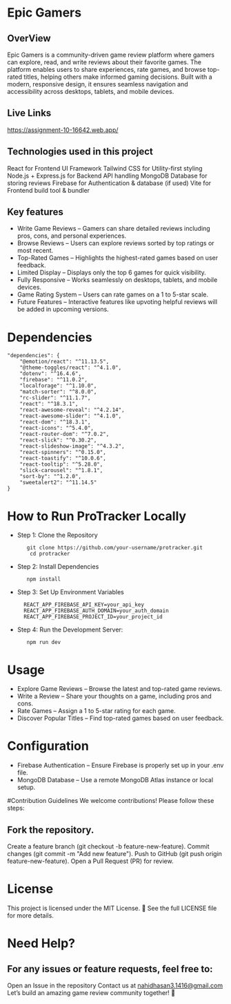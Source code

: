 # Epic Gamers

## OverView

Epic Gamers is a community-driven game review platform where gamers can explore, read, and write reviews about their favorite games. The platform enables users to share experiences, rate games, and browse top-rated titles, helping others make informed gaming decisions.
Built with a modern, responsive design, it ensures seamless navigation and accessibility across desktops, tablets, and mobile devices.

## Live Links
https://assignment-10-16642.web.app/


## Technologies used in this project
React for Frontend UI Framework
Tailwind CSS for Utility-first styling
Node.js + Express.js for Backend API handling
MongoDB	Database for storing reviews
Firebase for Authentication & database (if used)
Vite for Frontend build tool & bundler


## Key features
- Write Game Reviews – Gamers can share detailed reviews including pros, cons, and personal experiences.
- Browse Reviews – Users can explore reviews sorted by top ratings or most recent.
- Top-Rated Games – Highlights the highest-rated games based on user feedback.
- Limited Display – Displays only the top 6 games for quick visibility.
- Fully Responsive – Works seamlessly on desktops, tablets, and mobile devices.
- Game Rating System – Users can rate games on a 1 to 5-star scale.
- Future Features – Interactive features like upvoting helpful reviews will be added in upcoming versions.

# Dependencies
    "dependencies": {
        "@emotion/react": "^11.13.5",
        "@theme-toggles/react": "^4.1.0",
        "dotenv": "^16.4.6",
        "firebase": "^11.0.2",
        "localforage": "^1.10.0",
        "match-sorter": "^8.0.0",
        "rc-slider": "^11.1.7",
        "react": "^18.3.1",
        "react-awesome-reveal": "^4.2.14",
        "react-awesome-slider": "^4.1.0",
        "react-dom": "^18.3.1",
        "react-icons": "^5.4.0",
        "react-router-dom": "^7.0.2",
        "react-slick": "^0.30.2",
        "react-slideshow-image": "^4.3.2",
        "react-spinners": "^0.15.0",
        "react-toastify": "^10.0.6",
        "react-tooltip": "^5.28.0",
        "slick-carousel": "^1.8.1",
        "sort-by": "^1.2.0",
        "sweetalert2": "^11.14.5"
    }


#  How to Run ProTracker Locally
- Step 1: Clone the Repository
  
         git clone https://github.com/your-username/protracker.git
          cd protracker
  
- Step 2: Install Dependencies
  
         npm install
- Step 3: Set Up Environment Variables

        REACT_APP_FIREBASE_API_KEY=your_api_key
        REACT_APP_FIREBASE_AUTH_DOMAIN=your_auth_domain
        REACT_APP_FIREBASE_PROJECT_ID=your_project_id

  
- Step 4: Run the Development Server:
  
         npm run dev


# Usage
- Explore Game Reviews – Browse the latest and top-rated game reviews.
- Write a Review – Share your thoughts on a game, including pros and cons.
- Rate Games – Assign a 1 to 5-star rating for each game.
- Discover Popular Titles – Find top-rated games based on user feedback.


# Configuration
- Firebase Authentication – Ensure Firebase is properly set up in your .env file.
- MongoDB Database – Use a remote MongoDB Atlas instance or local setup.

#Contribution Guidelines
We welcome contributions! Please follow these steps:

## Fork the repository.
Create a feature branch (git checkout -b feature-new-feature).
Commit changes (git commit -m "Add new feature").
Push to GitHub (git push origin feature-new-feature).
Open a Pull Request (PR) for review.


# License
This project is licensed under the MIT License.
📄 See the full LICENSE file for more details.


# Need Help?
## For any issues or feature requests, feel free to:

Open an Issue in the repository
Contact us at nahidhasan3.1416@gmail.com
Let’s build an amazing game review community together! 🚀
